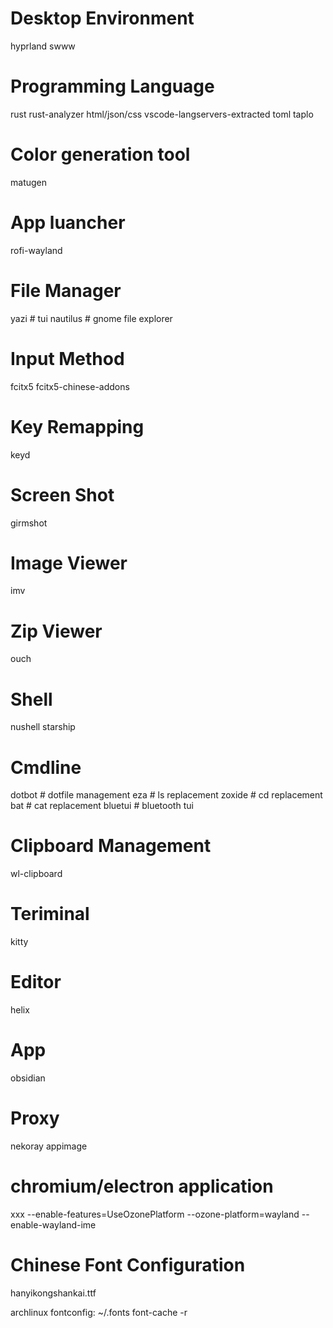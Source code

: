 # Desktop Environment
hyprland
swww

# Programming Language
rust rust-analyzer
html/json/css vscode-langservers-extracted
toml taplo


# Color generation tool
matugen

# App luancher
rofi-wayland

# File Manager
yazi     # tui
nautilus # gnome file explorer

# Input Method
fcitx5
fcitx5-chinese-addons

# Key Remapping
keyd

# Screen Shot
girmshot

# Image Viewer
imv

# Zip Viewer
ouch

# Shell
nushell
starship

# Cmdline
dotbot  # dotfile management
eza     # ls replacement
zoxide  # cd replacement
bat     # cat replacement
bluetui # bluetooth tui

# Clipboard Management
wl-clipboard

# Teriminal
kitty

# Editor
helix

# App
obsidian

# Proxy
nekoray appimage

# chromium/electron application
xxx --enable-features=UseOzonePlatform --ozone-platform=wayland --enable-wayland-ime


# Chinese Font Configuration
hanyikongshankai.ttf

archlinux fontconfig: ~/.fonts
font-cache -r
